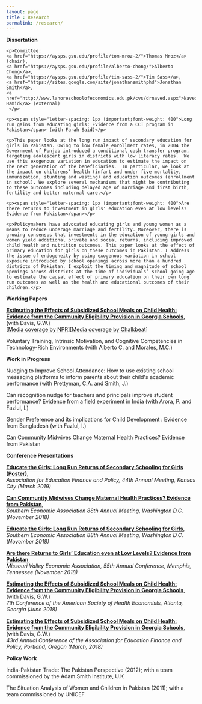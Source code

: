 ```yaml
---
layout: page
title : Research 
permalink: /research/
---
```


<div class="manual-post">
  <div class="manual sectionTitle"><strong>Dissertation</strong><br></div>
<p>  <div class="manual-content">

    <p>Committee: 
	<a href="https://aysps.gsu.edu/profile/tom-mroz-2/">Thomas Mroz</a> (chair),
	<a href="https://aysps.gsu.edu/profile/alberto-chong/">Alberto Chong</a>,
	<a href="https://aysps.gsu.edu/profile/tim-sass-2/">Tim Sass</a>, 
	<a href="https://sites.google.com/site/jonathansmithphd">Jonathan Smith</a>, 
	<a href="http://www.lahoreschoolofeconomics.edu.pk/cvs/drnaved.aspx">Naved Hamid</a> (external)
     </p>
    
    <p><span style="letter-spacing: 1px !important;font-weight: 400">Long run gains from educating girls: Evidence from a CCT program in Pakistan</span> (with Farah Said)</p>

    <p>This paper looks at the long run impact of secondary education for girls in Pakistan. Owing to low female enrollment rates, in 2004 the Government of Punjab introduced a conditional cash transfer program, targeting adolescent girls in districts with low literacy rates.  We use this exogenous variation in education to estimate the impact on the next generation of the beneficiaries.  In particular, we look at the impact on childrens’ health (infant and under five mortality, immunization, stunting and wasting) and education outcomes (enrollment in school). We explore several mechanisms that might be contributing to these outcomes including delayed age of marriage and first birth, fertility and better maternal care.</p>

    <p><span style="letter-spacing: 1px !important;font-weight: 400">Are there returns to investment in girls' education even at low levels? Evidence from Pakistan</span></p>

    <p>Policymakers have advocated educating girls and young women as a means to reduce underage marriage and fertility. Moreover, there is growing consensus that investments in the education of young girls and women yield additional private and social returns, including improved child health and nutrition outcomes. This paper looks at the effect of primary education for girls on these outcomes in Pakistan. I address the issue of endogeneity by using exogenous variation in school exposure introduced by school openings across more than a hundred districts of Pakistan. I exploit the timing and magnitude of school openings across districts at the time of individuals’ school going age to estimate the causal effect of primary education on their own long run outcomes as well as the health and educational outcomes of their children.</p>

</div>
</p>


  <div class="manual sectionTitle"><strong>Working Papers</strong><br></div>
<p>  <div class="manual-content">
   <a href="/papers/schoolmeals.pdf" style="font-weight: bolder;"> 
	Estimating the Effects of Subsidized School Meals on Child Health: Evidence from the Community Eligibility Provision in Georgia Schools</a>, (with Davis, G.W.)<br><span>[<a href="https://kjzz.org/content/639969/arizona-provision-could-result-free-lunches-students">Media coverage by NPR</a>][<a href="https://www.chalkbeat.org/posts/us/2018/05/04/free-school-lunch-for-all-meant-to-reduce-stigma-may-also-keep-students-healthier/">Media coverage by Chalkbeat</a>]</span>
</div>
</p>

  <p>  <div class="manual-content">
  Voluntary Training, Intrinsic Motivation, and Cognitive Competencies in Technology-Rich Environments (with Alberto C. and Morales, M.C.)
  </div>
  </p>


  <div class="manual sectionTitle"><strong>Work in Progress</strong><br></div>

  <p>  <div class="manual-content">
  Nudging to Improve School Attendance: How to use existing school messaging platforms to inform parents about their child's academic performance (with Prettyman, C.A. and Smith, J.)
  </div>
  </p>

  <p>  <div class="manual-content">
  Can recognition nudge for teachers and principals improve student performance? Evidence from a field experiment in India (with Arora, P. and Fazlul, I.)
  </div>
  </p>

  <p>  <div class="manual-content">
  Gender Preference and its implications for Child Development : Evidence from Bangladesh (with Fazlul, I.)
  </div>
  </p>

  <p>  <div class="manual-content">
  Can Community Midwives Change Maternal Health Practices? Evidence from Pakistan 
  </div>
  </p>


  <div class="manual sectionTitle"><strong>Conference Presentations</strong><br></div>

<p>  <div class="manual-content">
   <a href="/papers/schoolmeals.pdf" style="font-weight: bolder;">
   Educate the Girls: Long Run Returns of Secondary Schooling for Girls (Poster)</a>, <br><i>Association for Education Finance and Policy, 44th Annual Meeting, Kansas City (March 2019)</i>
</div>
</p>

<p>  <div class="manual-content">
   <a href="/papers/schoolmeals.pdf" style="font-weight: bolder;">
   Can Community Midwives Change Maternal Health Practices? Evidence from Pakistan</a>, <br><i>Southern Economic Association 88th Annual Meeting, Washington D.C. (November 2018)</i>
</div>
</p>

<p>  <div class="manual-content">
   <a href="/papers/schoolmeals.pdf" style="font-weight: bolder;">
   Educate the Girls: Long Run Returns of Secondary Schooling for Girls</a>, <br><i>Southern Economic Association 88th Annual Meeting, Washington D.C. (November 2018)</i>
</div>
</p>


<p>  <div class="manual-content">
   <a href="/papers/schoolmeals.pdf" style="font-weight: bolder;">
   Are there Returns to Girls’ Education even at Low Levels? Evidence from Pakistan</a>, <br><i>Missouri Valley Economic Association, 55th Annual Conference, Memphis, Tennessee (November 2018)</i>
</div>
</p>

<p>  <div class="manual-content">
   <a href="/papers/schoolmeals.pdf" style="font-weight: bolder;">
   Estimating the Effects of Subsidized School Meals on Child Health: Evidence from the Community Eligibility Provision in Georgia Schools</a>, (with Davis, G.W.)<br><i>7th Conference of the American Society of Health Economists, Atlanta, Georgia (June 2018)</i>
</div>
</p>

<p>  <div class="manual-content">
   <a href="/papers/schoolmeals.pdf" style="font-weight: bolder;">
   Estimating the Effects of Subsidized School Meals on Child Health: Evidence from the Community Eligibility Provision in Georgia Schools</a>, (with Davis, G.W.)<br><i>43rd Annual Conference of the Association for Education Finance and Policy, Portland, Oregon (March, 2018)</i>
</div>
</p>


  <div class="manual sectionTitle"><strong>Policy Work</strong><br></div>
  <p>  <div class="manual-content">
  India-Pakistan Trade: The Pakistan Perspective (2012); with a team commissioned by the Adam Smith Institute, U.K
  </div>
  </p>

  <p>  <div class="manual-content">
  The Situation Analysis of Women and Children in Pakistan (2011); with a team commissioned by UNICEF
  </div>
  </p>

</div>
